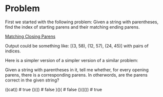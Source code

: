 # Problem


First we started with the following problem:
Given a string with parentheses, find the index of starting parens and their matching ending parens.

[Matching Closing Parens](https://github.com/WomenWhoCodeNYC/Algorithms/blob/master/challenges/matchingClosingParenthesis/matchingClosingParenthesis.md)

Output could be something like: [(3, 58), (12, 57), (24, 45)] with pairs of indices.


Here is a simpler version of a simpler version of a similar problem:

Given a string with parentheses in it, tell me whether, for every opening parens, there is a corresponding parens.  In otherwords, are the parens correct in the given string?

((cat)) # true
()(() # false
)()( # false
()((()) # true


